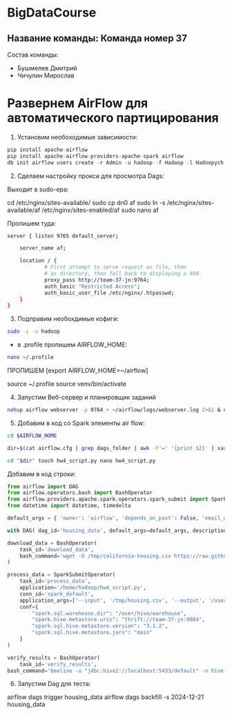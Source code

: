 # BigDataCourse

## Название команды: Команда номер 37

Состав команды:
* Бушмелев Дмитрий
* Чичулин Мирослав

# Развернем AirFlow для автоматического партицирования 

1. Установим необоходимые зависимости: 

```python
pip install apache-airflow 
pip install apache-airflow-providers-apache-spark airflow 
db init airflow users create -r Admin -u hadoop -f Hadoop -l Hadoopych -e m.chichulin@edu.hse.ru
```

2. Сделаем настройку прокси для просмотра Dags:


Выходит в sudo-ера: 

cd /etc/nginx/sites-available/ sudo cp dn0 af sudo ln -s /etc/nginx/sites-available/af /etc/nginx/sites-enabled/af sudo nano af

Пропишем туда:

```bash
server { listen 9765 default_server;

    server_name af;

    location / {
            # First attempt to serve request as file, then
            # as directory, then fall back to displaying a 404.
            proxy_pass http://team-37-jn:9764;
            auth_basic "Restricted Access";
            auth_basic_user_file /etc/nginx/.htpasswd;
    }
}
```

3. Подправим необохдимые кофиги:
```bash
sudo -i -u hadoop
```

- в .profile пропишем AIRFLOW_HOME:
```bash
nano ~/.profile
```

ПРОПИШЕМ [export AIRFLOW_HOME=~/airflow]

source ~/.profile source venv/bin/activate


4. Запустим Веб-сервер и планировщик заданий

```bash
nohup airflow webserver -p 9764 > ~/airflow/logs/webserver.log 2>&1 & nohup airflow scheduler > ~/airflow/logs/scheduler.log 2>&1 &
```

5. Добавим в код со Spark элементы air flow: 
```bash
cd $AIRFLOW_HOME

dir=$(cat airflow.cfg | grep dags_folder | awk -F'=' '{print $2}' | xargs) mkdir -p "$dir" 

cd "$dir" touch hw4_script.py nano hw4_script.py
```

Добавим в код строки: 
```python
from airflow import DAG 
from airflow.operators.bash import BashOperator
from airflow.providers.apache.spark.operators.spark_submit import SparkSubmitOperator 
from datetime import datetime, timedelta

default_args = { 'owner': 'airflow', 'depends_on_past': False, 'email_on_failure': False, 'email_on_retry': False, 'retries': 1, 'retry_delay': timedelta(minutes=10), }

with DAG( dag_id='housing_data', default_args=default_args, description='Process and partition housing data using Spark', schedule_interval=None, start_date=datetime(2024, 12, 20)) as dag:

download_data = BashOperator(
    task_id='download_data',
    bash_command='wget -O /tmp/california-housing.csv https://raw.githubusercontent.com/Bushmelev/BigDataCourse/refs/heads/main/california-housing.csv',
)

process_data = SparkSubmitOperator(
    task_id='process_data',
    application='/home/hadoop/hw4_script.py',
    conn_id='spark_default',
    application_args=['--input', '/tmp/housing.csv', '--output', '/user/hive/warehouse/c_housing'],
    conf={
        "spark.sql.warehouse.dir": "/user/hive/warehouse",
        "spark.hive.metastore.uris": "thrift://team-37-jn:9084",
        "spark.sql.hive.metastore.version": "3.1.2",
        "spark.sql.hive.metastore.jars": "main"
    }
)

verify_results = BashOperator(
    task_id='verify_results',
bash_command='beeline -u "jdbc:hive2://localhost:5433/default" -n hive -p hivepass -e "SHOW PARTITIONS hw_4_new_part.c_housing;"', )
```

6. Запустим Dag для теста:  


airflow dags trigger housing_data airflow dags backfill -s 2024-12-21 housing_data
